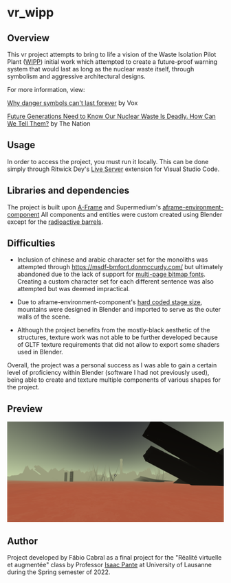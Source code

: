# vr_wipp

## Overview
This vr project attempts to bring to life a vision of the Waste Isolation Pilot Plant ([WIPP](https://en.wikipedia.org/wiki/Waste_Isolation_Pilot_Plant)) initial work which attempted to create a future-proof warning system that would last as long as the nuclear waste itself, through symbolism and aggressive architectural designs.

For more information, view:

[Why danger symbols can't last forever](https://www.youtube.com/watch?v=lOEqzt36JEM) by Vox

[Future Generations Need to Know Our Nuclear Waste Is Deadly. How Can We Tell Them?](https://www.youtube.com/watch?v=PUXwrWMS-x8) by The Nation


## Usage
In order to access the project, you must run it locally. This can be done simply through Ritwick Dey's [Live Server](https://marketplace.visualstudio.com/items?itemName=ritwickdey.LiveServer) extension for Visual Studio Code.

## Libraries and dependencies

The project is built upon [A-Frame](https://aframe.io/) and Supermedium's [aframe-environment-component](https://github.com/supermedium/aframe-environment-component) All components and entities were custom created using Blender except for the [radioactive barrels](https://www.turbosquid.com/3d-models/free-barrel-radioactive-3d-model/1014400).

## Difficulties

- Inclusion of chinese and arabic character set for the monoliths was attempted through https://msdf-bmfont.donmccurdy.com/ but ultimately abandoned due to the lack of support for [multi-page bitmap fonts](https://github.com/donmccurdy/msdf-bmfont-web/issues/9). Creating a custom character set for each different sentence was also attempted but was deemed impractical.

- Due to aframe-environment-component's [hard coded stage size](https://github.com/supermedium/aframe-environment-component/issues/75), mountains were designed in Blender and imported to serve as the outer walls of the scene. 

- Although the project benefits from the mostly-black aesthetic of the structures, texture work was not able to be further developed because of GLTF texture requirements that did not allow to export some shaders used in Blender.

Overall, the project was a personal success as I was able to gain a certain level of proficiency within Blender (software I had not previously used), being able to create and texture multiple components of various shapes for the project.


## Preview

![Preview](assets/screen1.png)

## Author

Project developed by Fábio Cabral as a final project for the "Réalité virtuelle et augmentée" class by Professor [Isaac Pante](https://github.com/ipante) at University of Lausanne during the Spring semester of 2022.
